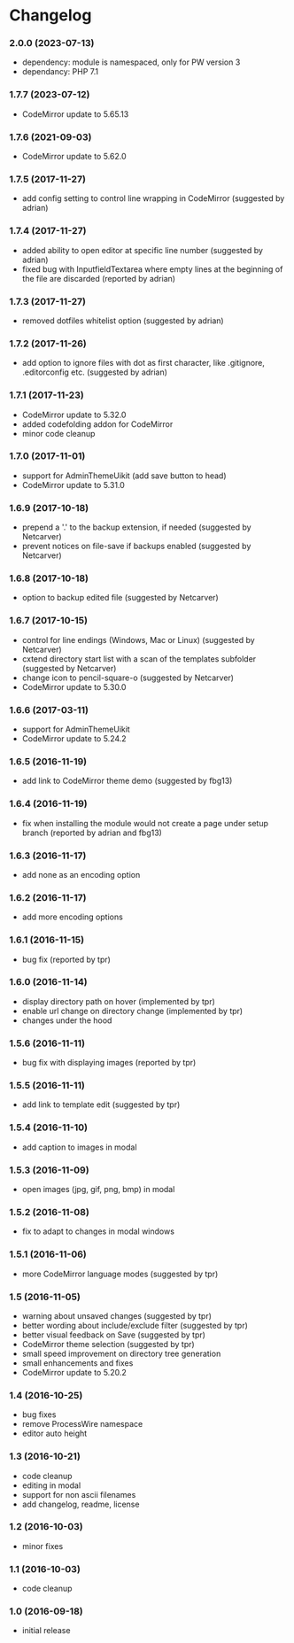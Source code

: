 # Changelog

### 2.0.0 (2023-07-13)
- dependency: module is namespaced, only for PW version 3
- dependancy: PHP 7.1

### 1.7.7 (2023-07-12)
- CodeMirror update to 5.65.13

### 1.7.6 (2021-09-03)
- CodeMirror update to 5.62.0

### 1.7.5 (2017-11-27)
- add config setting to control line wrapping in CodeMirror (suggested by adrian)

### 1.7.4 (2017-11-27)
- added ability to open editor at specific line number (suggested by adrian)
- fixed bug with InputfieldTextarea where empty lines at the beginning of the file are discarded (reported by adrian)

### 1.7.3 (2017-11-27)
- removed dotfiles whitelist option (suggested by adrian)

### 1.7.2 (2017-11-26)
- add option to ignore files with dot as first character, like .gitignore, .editorconfig etc. (suggested by adrian)

### 1.7.1 (2017-11-23)
- CodeMirror update to 5.32.0
- added codefolding addon for CodeMirror
- minor code cleanup

### 1.7.0 (2017-11-01)
- support for AdminThemeUikit (add save button to head)
- CodeMirror update to 5.31.0

### 1.6.9 (2017-10-18)
- prepend a '.' to the backup extension, if needed (suggested by Netcarver)
- prevent notices on file-save if backups enabled (suggested by Netcarver)

### 1.6.8 (2017-10-18)
- option to backup edited file (suggested by Netcarver)

### 1.6.7 (2017-10-15)
- control for line endings (Windows, Mac or Linux) (suggested by Netcarver)
- cxtend directory start list with a scan of the templates subfolder (suggested by Netcarver)
- change icon to pencil-square-o (suggested by Netcarver)
- CodeMirror update to 5.30.0

### 1.6.6 (2017-03-11)
- support for AdminThemeUikit
- CodeMirror update to 5.24.2

### 1.6.5 (2016-11-19)
- add link to CodeMirror theme demo (suggested by fbg13)

### 1.6.4 (2016-11-19)
- fix when installing the module would not create a page under setup branch (reported by adrian and fbg13)

### 1.6.3 (2016-11-17)
- add none as an encoding option

### 1.6.2 (2016-11-17)
- add more encoding options

### 1.6.1 (2016-11-15)
- bug fix (reported by tpr)

### 1.6.0 (2016-11-14)
- display directory path on hover (implemented by tpr)
- enable url change on directory change (implemented by tpr)
- changes under the hood

### 1.5.6 (2016-11-11)
- bug fix with displaying images (reported by tpr)

### 1.5.5 (2016-11-11)
- add link to template edit (suggested by tpr)

### 1.5.4 (2016-11-10)
- add caption to images in modal

### 1.5.3 (2016-11-09)
- open images (jpg, gif, png, bmp) in modal

### 1.5.2 (2016-11-08)
- fix to adapt to changes in modal windows

### 1.5.1 (2016-11-06)
- more CodeMirror language modes (suggested by tpr)

### 1.5 (2016-11-05)
- warning about unsaved changes (suggested by tpr)
- better wording about include/exclude filter (suggested by tpr)
- better visual feedback on Save (suggested by tpr)
- CodeMirror theme selection (suggested by tpr)
- small speed improvement on directory tree generation
- small enhancements and fixes
- CodeMirror update to 5.20.2

### 1.4 (2016-10-25)
- bug fixes
- remove ProcessWire namespace
- editor auto height

### 1.3 (2016-10-21)
- code cleanup
- editing in modal
- support for non ascii filenames
- add changelog, readme, license

### 1.2 (2016-10-03)
- minor fixes

### 1.1 (2016-10-03)
- code cleanup

### 1.0 (2016-09-18)
- initial release
